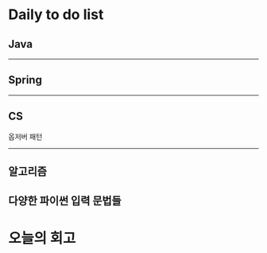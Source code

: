  # Daily to do list
## Java 

- - -
## Spring   

-- - -
## CS    
옵저버 패턴
- - -
## 알고리즘    
다양한 파이썬 입력 문법들
---------
# 오늘의 회고


